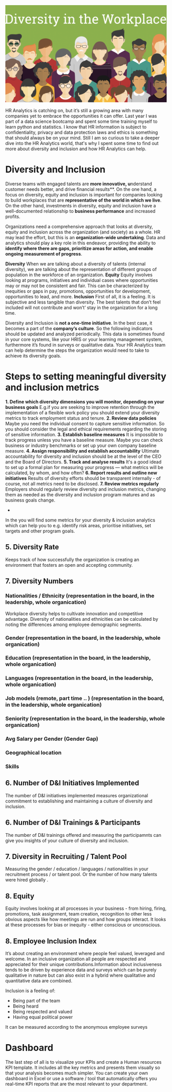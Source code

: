 ![](https://github.com/Ela-Bo/HR-Diversity/blob/main/Diversity.png) 

HR Analytics is catching on, but it’s still a growing area with many companies yet to embrace the opportunities it can offer. Last year I was part of a data science bootcamp and spent some time training myself to learn python and statistics. I know that HR information is subject to confidentiality, privacy and data protection laws and ethics is something that should always be on your mind. Still I am so curious to take a deeper dive into the HR Analytics world, that's why I spent some time to find out more about diversity and inclusion and how HR Analytics can help. 

# Diversity and Inclusion

Diverse teams with engaged talents are **more innovative, u**nderstand customer needs better, and drive financial results**. On the one hand, a focus on diversity, equity and inclusion is important for companies looking to build workplaces that are **representative of the world in which we live**. On the other hand, investments in diversity, equity and inclusion have a well-documented relationship to **business performance** and increased profits. 

Organizations need a comprehensive approach that looks at diversity, equity and inclusion across the organization (and society) as a whole. HR may lead the effort, but this is an **organization-wide undertaking**. Data and analytics should play a key role in this endeavor, providing the ability to **identify where there are gaps, prioritize areas for action, and enable ongoing measurement of progress**.  

**Diversity**  When we are talking about a diversity of talents (internal diversity), we are talking about the representation of different groups of population in the workforce of an organization.
**Equity** Equity involves looking at programs, initiatives and individual cases where opportunities may or may not be consistent and fair. This can be characterized by inequities or gaps in pay, promotions, opportunities for development, opportunities to lead, and more. 
**Inclusion** First of all, it is a feeling. It is subjective and less tangible than diversity. The best talents that don’t feel included will not contribute and won’t’ stay in the organization for a long time.

Diversity and Inclusion is **not a one-time initiative**. In the best case, it becomes a part of the **company’s culture**. So the following indicators should be updated and analyzed periodically. This data is sometimes found in your core systems, like your HRIS or your learning management system, furthermore it’s found in surveys or qualitative data. Your HR Analytics team can help determine the steps the organization would need to take to achieve its diversity goals. 

# Steps to setting meaningful diversity and inclusion metrics

**1. Define which diversity dimensions you will monitor, depending on your business goals**
E.g.if you are seeking to improve retention through the implementation of a flexible work policy you should extend your diversity metrics to track employment status and tenure. 
**2. Review data policies**
Maybe you need the individual consent to capture sensitive information. So you should consider the legal and ethical requirements regarding the storing of sensitive information. 
**3. Establish baseline measures**
It is impossible to track progress unless you have a baseline measure. Maybe you can check business or industry benchmarks or set up your own company baseline measure. 
**4. Assign responsibility and establish accountability**
Ultimate accountability for diversity and inclusion should be at the level of the CEO and the Board of Directors.
**5. Track and analyse results** 
It's a good idead to set up a formal plan for measuring your progress — what metrics will be calculated, by whom, and how often? 
**6. Report results and outline new initiatives**
Results of diversity efforts should be transparent internally - of course, not all metrics need to be disclosed.
**7. Review metrics regularly**
Employers should regularly review diversity and inclusion metrics, changing them as needed as the diversity and inclusion program matures and as business goals change.

- 
In the you will find some metrics for your diversity & inclusion analytics which can help you to e.g. identify risk areas, prioritise initiatives, set targets and other program goals. 

## 5. Diversity Rate
Keeps track of how successfully the organization is creating an environment that fosters an open and accepting community.

## 7. Diversity Numbers

### Nationalities / Ethnicity (representation in the board, in the leadership, whole organication)
Workplace diversity helps to cultivate innovation and competitive advantage. Diversity of nationalities and ethnicities can be calculated by noting the differences among employee demographic segments.
### Gender (representation in the board, in the leadership, whole organication)
### Education (representation in the board, in the leadership, whole organication)
### Languages (representation in the board, in the leadership, whole organication)
### Job models (remote, part time .. ) (representation in the board, in the leadership, whole organication)
### Seniority (representation in the board, in the leadership, whole organication)
### Avg Salary per Gender (Gender Gap)
### Geographical location 
### Skills

## 6. Number of D&I Initiatives Implemented
The number of D&I initiatives implemented measures organizational commitment to establishing and maintaining a culture of diversity and inclusion.


## 6. Number of D&I Trainings & Participants
The number of D&I trainings offered and measuring the participamnts can give you insights of your culture of diversity and inclusion.

## 7. Diversity in Recruiting / Talent Pool 
Measuring the gender / education / languages / nationalities in your recruitment process / or talent pool. Or the number of how many talents were hired globally . 

## 8. Equity 
Equity involves looking at all processes in your business - from hiring, firing, promotions, task assignment, team creation, recognition to other less obvious aspects like how meetings are run and how groups interact. It looks at these processes for bias or inequity - either conscious or unconscious. 


## 8. Employee Inclusion Index
It’s about creating an environment where people feel valued, leveraged and welcome. In an inclusive organization all people are respected and appreciated for their unique contributions.Information about inclusiveness tends to be driven by experience data and surveys which can be purely qualitative in nature but can also exist in a hybrid where qualitative and quantitative data are combined. 

Inclusion is a feeling of:
- Being part of the team
- Being heard
- Being respected and valued
- Having equal political power

It can be measured according to the anonymous employee surveys


# Dashboard
 
The last step of all is to visualize your KPIs and create a Human resources KPI template. It includes all the key metrics and presents them visually so that your analysis becomes much simpler. You can create your own dashboard in Excel or use a software / tool that automatically offers you real-time KPI reports that are the most relevant to your department.
